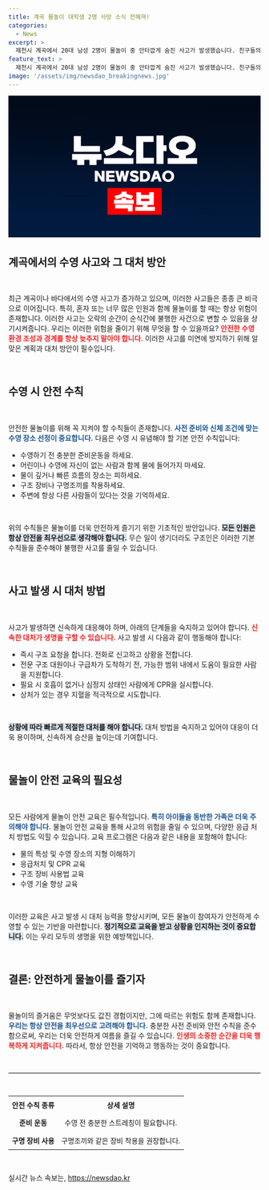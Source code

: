 ```yaml
---
title: 계곡 물놀이 대학생 2명 사망 소식 전해져!
categories:
  - News
excerpt: >
  제천시 계곡에서 20대 남성 2명이 물놀이 중 안타깝게 숨진 사고가 발생했습니다. 친구들의 신고로 구조됐으나, 병원으로 이송 중 사망 판정. 경찰이 사고 경위를 조사 중입니다.
feature_text: >
  제천시 계곡에서 20대 남성 2명이 물놀이 중 안타깝게 숨진 사고가 발생했습니다. 친구들의 신고로 구조됐으나, 병원으로 이송 중 사망 판정. 경찰이 사고 경위를 조사 중입니다.
image: '/assets/img/newsdao_breakingnews.jpg'
---
```


<p><img src="/assets/img/newsdao_breakingnews.jpg" alt="bookingtag 속보" /></p>

<h2 data-ke-size="size26">계곡에서의 수영 사고와 그 대처 방안</h2>

<p data-ke-size="size16">&nbsp;</p>

<p data-ke-size="size16">최근 계곡이나 바다에서의 수영 사고가 증가하고 있으며, 이러한 사고들은 종종 큰 비극으로 이어집니다. 특히, 혼자 또는 너무 많은 인원과 함께 물놀이를 할 때는 항상 위험이 존재합니다. 이러한 사고는 오락의 순간이 순식간에 불행한 사건으로 변할 수 있음을 상기시켜줍니다. 우리는 이러한 위험을 줄이기 위해 무엇을 할 수 있을까요? <b><span style="color: #ee2323;">안전한 수영 환경 조성과 경계를 항상 늦추지 말아야 합니다.</span></b> 이러한 사고를 미연에 방지하기 위해 알맞은 계획과 대처 방안이 필수입니다. </p>

<p data-ke-size="size16">&nbsp;</p>

<h2 data-ke-size="size26">수영 시 안전 수칙</h2>

<p data-ke-size="size16">&nbsp;</p>

<p data-ke-size="size16">안전한 물놀이를 위해 꼭 지켜야 할 수칙들이 존재합니다. <b><span style="color: #1a5490;">사전 준비와 신체 조건에 맞는 수영 장소 선정이 중요합니다.</span></b> 다음은 수영 시 유념해야 할 기본 안전 수칙입니다:</p>

<ul>
<li>수영하기 전 충분한 준비운동을 하세요.</li>
<li>어린이나 수영에 자신이 없는 사람과 함께 물에 들어가지 마세요.</li>
<li>물이 깊거나 빠른 흐름의 장소는 피하세요.</li>
<li>구조 장비나 구명조끼를 착용하세요.</li>
<li>주변에 항상 다른 사람들이 있다는 것을 기억하세요.</li>
</ul>

<p data-ke-size="size16">&nbsp;</p>

<p data-ke-size="size16">위의 수칙들은 물놀이를 더욱 안전하게 즐기기 위한 기초적인 방안입니다. <b><span style="background-color: #21538527;">모든 인원은 항상 안전을 최우선으로 생각해야 합니다.</span></b> 무슨 일이 생기더라도 구조인은 이러한 기본 수칙들을 준수해야 불행한 사고를 줄일 수 있습니다. </p>

<p data-ke-size="size16">&nbsp;</p>

<h2 data-ke-size="size26">사고 발생 시 대처 방법</h2>

<p data-ke-size="size16">&nbsp;</p>

<p data-ke-size="size16">사고가 발생하면 신속하게 대응해야 하며, 아래의 단계들을 숙지하고 있어야 합니다. <b><span style="color: #ee2323;">신속한 대처가 생명을 구할 수 있습니다.</span></b> 사고 발생 시 다음과 같이 행동해야 합니다:</p>

<ul>
<li>즉시 구조 요청을 합니다. 전화로 신고하고 상황을 전합니다.</li>
<li>전문 구조 대원이나 구급차가 도착하기 전, 가능한 범위 내에서 도움이 필요한 사람을 지원합니다.</li>
<li>필요 시 호흡이 없거나 심정지 상태인 사람에게 CPR을 실시합니다.</li>
<li>상처가 있는 경우 지혈을 적극적으로 시도합니다.</li>
</ul>

<p data-ke-size="size16">&nbsp;</p>

<p data-ke-size="size16"><b><span style="background-color: #21538527;">상황에 따라 빠르게 적절한 대처를 해야 합니다.</span></b> 대처 방법을 숙지하고 있어야 대응이 더욱 용이하며, 신속하게 승산을 높이는데 기여합니다.</p>

<p data-ke-size="size16">&nbsp;</p>

<h2 data-ke-size="size26">물놀이 안전 교육의 필요성</h2>

<p data-ke-size="size16">&nbsp;</p>

<p data-ke-size="size16">모든 사람에게 물놀이 안전 교육은 필수적입니다. <b><span style="color: #1a5490;">특히 아이들을 동반한 가족은 더욱 주의해야 합니다.</span></b> 물놀이 안전 교육을 통해 사고의 위험을 줄일 수 있으며, 다양한 응급 처치 방법도 익힐 수 있습니다. 교육 프로그램은 다음과 같은 내용을 포함해야 합니다:</p>

<ul>
<li>물의 특성 및 수영 장소의 지형 이해하기</li>
<li>응급처치 및 CPR 교육</li>
<li>구조 장비 사용법 교육</li>
<li>수영 기술 향상 교육</li>
</ul>

<p data-ke-size="size16">&nbsp;</p>

<p data-ke-size="size16">이러한 교육은 사고 발생 시 대처 능력을 향상시키며, 모든 물놀이 참여자가 안전하게 수영할 수 있는 기반을 마련합니다. <b><span style="background-color: #21538527;">정기적으로 교육을 받고 상황을 인지하는 것이 중요합니다.</span></b> 이는 우리 모두의 생명을 위한 예방책입니다.</p>

<p data-ke-size="size16">&nbsp;</p>

<h2 data-ke-size="size26">결론: 안전하게 물놀이를 즐기자</h2>

<p data-ke-size="size16">&nbsp;</p>

<p data-ke-size="size16">물놀이의 즐거움은 무엇보다도 값진 경험이지만, 그에 따르는 위험도 함께 존재합니다. <b><span style="color: #1a5490;">우리는 항상 안전을 최우선으로 고려해야 합니다.</span></b> 충분한 사전 준비와 안전 수칙을 준수함으로써, 우리는 더욱 안전하게 여름을 즐길 수 있습니다. <b><span style="color: #ee2323;">인생의 소중한 순간을 더욱 행복하게 지켜줍니다.</span></b> 따라서, 항상 안전을 기억하고 행동하는 것이 중요합니다.</p>

<p data-ke-size="size16">&nbsp;</p>

<hr style="height:1px; border:none; background-color:#000;"/>

<p data-ke-size="size16">&nbsp;</p>

<table style="width:100%; border-collapse:collapse;">
<tr style="height: 30px;">
<td style="text-align: center; height: 30px;"><b>안전 수칙 종류</b></td>
<td style="text-align: center; height: 30px;"><b>상세 설명</b></td>
</tr>
<tr style="height: 30px;">
<td style="text-align: center; height: 30px;"><b>준비 운동</b></td>
<td style="text-align: center; height: 30px;">수영 전 충분한 스트레칭이 필요합니다.</td>
</tr>
<tr style="height: 30px;">
<td style="text-align: center; height: 30px;"><b>구명 장비 사용</b></td>
<td style="text-align: center; height: 30px;">구명조끼와 같은 장비 착용을 권장합니다.</td>
</tr>
</table>

<p data-ke-size="size16">&nbsp;</p>
실시간 뉴스 속보는, <a href="https://newsdao.kr" rel="dofollow">https://newsdao.kr</a>



